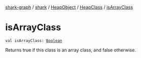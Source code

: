 [shark-graph](../../../index.md) / [shark](../../index.md) / [HeapObject](../index.md) / [HeapClass](index.md) / [isArrayClass](./is-array-class.md)

# isArrayClass

`val isArrayClass: `[`Boolean`](https://kotlinlang.org/api/latest/jvm/stdlib/kotlin/-boolean/index.html)

Returns true if this class is an array class, and false otherwise.

